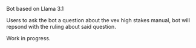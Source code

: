 Bot based on Llama 3.1 

Users to ask the bot a question about the vex high stakes manual, bot will repsond with the ruling about said question. 

Work in progress. 
